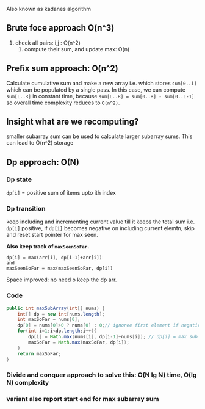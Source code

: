 
Also known as kadanes algorithm

## Brute foce approach O(n^3)

1. check all pairs: i,j : O(n^2) 
   1. compute their sum, and update max: O(n)

## Prefix sum approach: O(n^2)

Calculate cumulative sum and make a new array i.e. which stores `sum[0..i]` which can be populated by a single pass.
In this case, we can compute `sum[L..R]` in constant time, because `sum[L..R] = sum[0..R] - sum[0..L-1]`
so overall time complexity reduces to `O(n^2)`.

## Insight what are we recomputing?

smaller subarray sum can be used to calculate larger subarray sums.
This can lead to O(n^2) storage 

## Dp approach: O(N)

### Dp state

`dp[i]` = positive sum of items upto ith index

### Dp transition

keep including and incrementing current value till it keeps the total sum i.e. `dp[i]` positive,
if `dp[i]` becomes negative on including current elemtn, skip and reset start pointer for max seen.

**Also keep track of `maxSeenSoFar`.**

```
dp[i] = max(arr[i], dp[i-1]+arr[i])
and 
maxSeenSoFar = max(maxSeenSoFar, dp[i])
```

Space improved: no need o keep the dp arr.

### Code
```java
public int maxSubArray(int[] nums) {
    int[] dp = new int[nums.length];
    int maxSoFar = nums[0];
    dp[0] = nums[0]>0 ? nums[0] : 0;// ignoree first element if negative
    for(int i=1;i<dp.length;i++){
        dp[i] = Math.max(nums[i], dp[i-1]+nums[i]); // dp[i] = max sub array sum for all elements including ith element
        maxSoFar = Math.max(maxSoFar, dp[i]);
    }
    return maxSoFar;
}

```

### Divide and conquer approach to solve this: O(N lg N) time, O(lg N) complexity



### variant also report start end for max subarray sum